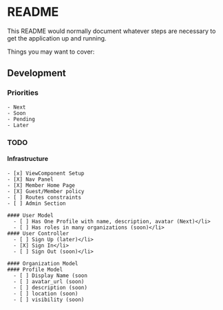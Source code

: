 # README

This README would normally document whatever steps are necessary to get the
application up and running.

Things you may want to cover:
## Development 
  ### Priorities
    - Next
    - Soon
    - Pending
    - Later
  ### TODO
   #### Infrastructure
    - [x] ViewComponent Setup
    - [X] Nav Panel
    - [X] Member Home Page
    - [X] Guest/Member policy
    - [ ] Routes constraints
    - [ ] Admin Section

    #### User Model
      - [ ] Has One Profile with name, description, avatar (Next)</li>
      - [ ] Has roles in many organizations (soon)</li>
    #### User Controller
      - [ ] Sign Up (later)</li>
      - [X] Sign In</li>
      - [ ] Sign Out (soon)</li>
                   
    #### Organization Model
    #### Profile Model
      - [ ] Display Name (soon
      - [ ] avatar_url (soon)
      - [ ] description (soon)
      - [ ] location (soon)
      - [ ] visibility (soon)
